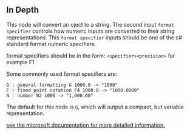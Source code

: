 ## In Depth
This node will convert an oject to a string. The second input `format specifier` controls how numeric inputs are converted to their string representations. 
This `format specifier` inputs should be one of the c# standard format numeric specifiers.

format specifiers should be in the form:
`<specifier><precision>` for example F1

Some commonly used format specifiers are:
```
G : general formatting G 1000.0 -> "1000"
F : fixed point notation F4 1000.0 -> "1000.0000"
N : number N2 1000 -> "1,000.00"
```

The default for this node is `G`, which will output a compact, but variable representation.

[see the microsoft documentation for more detailed information.](https://learn.microsoft.com/en-us/dotnet/standard/base-types/standard-numeric-format-strings#standard-format-specifiers)
